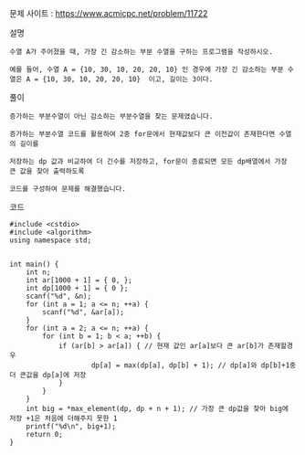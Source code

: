 문제 사이트 : https://www.acmicpc.net/problem/11722

설명

    수열 A가 주어졌을 때, 가장 긴 감소하는 부분 수열을 구하는 프로그램을 작성하시오.

    예를 들어, 수열 A = {10, 30, 10, 20, 20, 10} 인 경우에 가장 긴 감소하는 부분 수열은 A = {10, 30, 10, 20, 20, 10}  이고, 길이는 3이다.

풀이

    증가하는 부분수열이 아닌 감소하는 부분수열을 찾는 문제였습니다.

    증가하는 부분수열 코드를 활용하여 2중 for문에서 현재값보다 큰 이전값이 존재한다면 수열의 길이를

    저장하는 dp 값과 비교하여 더 긴수를 저장하고, for문이 종료되면 모든 dp배열에서 가장 큰 값을 찾아 출력하도록

    코드를 구성하여 문제를 해결했습니다. 


코드

    #include <cstdio>
    #include <algorithm>
    using namespace std;


    int main() {
        int n;
        int ar[1000 + 1] = { 0, };
        int dp[1000 + 1] = { 0 };
        scanf("%d", &n);
        for (int a = 1; a <= n; ++a) {
            scanf("%d", &ar[a]);
        }
        for (int a = 2; a <= n; ++a) {
            for (int b = 1; b < a; ++b) {
                if (ar[b] > ar[a]) { // 현재 값인 ar[a]보다 큰 ar[b]가 존재할경우 
                        dp[a] = max(dp[a], dp[b] + 1); // dp[a]와 dp[b]+1중 더 큰값을 dp[a]에 저장
                }
            }
        }
        int big = *max_element(dp, dp + n + 1); // 가장 큰 dp값을 찾아 big에 저장 +1은 처음에 더해주지 못한 1
        printf("%d\n", big+1);
        return 0;
    }
